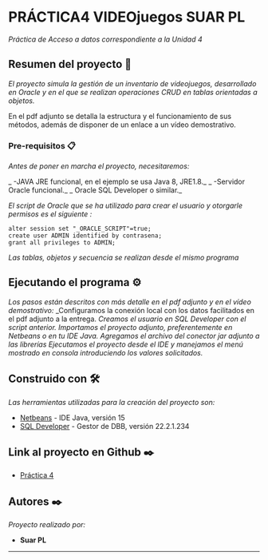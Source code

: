 # PRÁCTICA4 VIDEOjuegos SUAR PL

_Práctica de Acceso a datos correspondiente a la Unidad 4_

## Resumen del proyecto 🚀

_El proyecto simula la gestión de un inventario de videojuegos, desarrollado en Oracle y en el que se realizan operaciones CRUD en tablas orientadas a objetos._

En el pdf adjunto se detalla la estructura y el funcionamiento de sus métodos, además de disponer de un enlace a un vídeo demostrativo.

### Pre-requisitos 📋

_Antes de poner en marcha el proyecto, necesitaremos:_

_ -JAVA JRE funcional, en el ejemplo se usa Java 8, JRE1.8._
_ -Servidor Oracle funcional._
_ Oracle SQL Developer o similar._

_El script de Oracle que se ha utilizado para crear el usuario y otorgarle permisos es el siguiente :_


```
alter session set "_ORACLE_SCRIPT"=true;
create user ADMIN identified by contrasena;
grant all privileges to ADMIN;
```

_Las tablas, objetos y secuencia se realizan desde el mismo programa_

## Ejecutando el programa ⚙️

_Los pasos están descritos con más detalle en el pdf adjunto y en el vídeo demostrativo:_
_Configuramos la conexión local con los datos facilitados en el pdf adjunto a la entrega.
_Creamos el usuario en SQL Developer con el script anterior._
_Importamos el proyecto adjunto, preferentemente en Netbeans o en tu IDE Java._
_Agregamos el archivo del conector  jar adjunto a las librerías_
_Ejecutamos el proyecto desde el IDE y manejamos el menú mostrado en consola introduciendo los valores solicitados._


## Construido con 🛠️

_Las herramientas utilizadas para la creación del proyecto son:_

* [Netbeans](https://netbeans.apache.org/download/index.html/) - IDE Java, versión 15
* [SQL Developer](https://www.oracle.com/database/sqldeveloper/technologies/download/) - Gestor de DBB, versión 22.2.1.234

## Link al proyecto en Github ✒️

* [Práctica 4](https://github.com/Suarking/ORACLEVideojuegos.git)

## Autores ✒️

_Proyecto realizado por:_

* **Suar PL**



---
